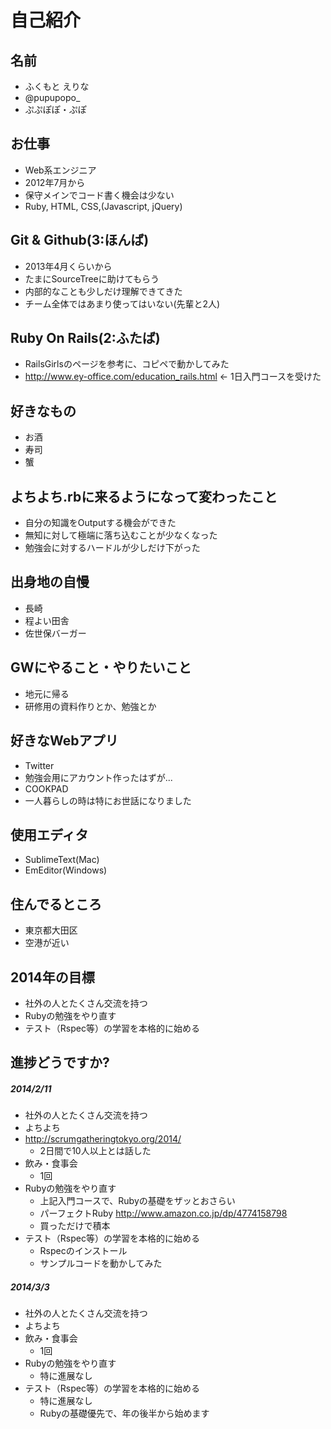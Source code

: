 # 自己紹介

## 名前
 * ふくもと えりな
 * @pupupopo_
 * ぷぷぽぽ・ぷぽ

## お仕事
 * Web系エンジニア
 * 2012年7月から
 * 保守メインでコード書く機会は少ない
 * Ruby, HTML, CSS,(Javascript, jQuery)

## Git & Github(3:ほんば)
 * 2013年4月くらいから
 * たまにSourceTreeに助けてもらう
 * 内部的なことも少しだけ理解できてきた
 * チーム全体ではあまり使ってはいない(先輩と2人)

## Ruby On Rails(2:ふたば)
 * RailsGirlsのページを参考に、コピペで動かしてみた
 * http://www.ey-office.com/education_rails.html ← 1日入門コースを受けた

## 好きなもの
 * お酒
 * 寿司
 * 蟹

## よちよち.rbに来るようになって変わったこと
 * 自分の知識をOutputする機会ができた
 * 無知に対して極端に落ち込むことが少なくなった
 * 勉強会に対するハードルが少しだけ下がった

## 出身地の自慢
 * 長崎
  * 程よい田舎
  * 佐世保バーガー

## GWにやること・やりたいこと
 * 地元に帰る
 * 研修用の資料作りとか、勉強とか

## 好きなWebアプリ
 * Twitter
  * 勉強会用にアカウント作ったはずが...
 * COOKPAD
  * 一人暮らしの時は特にお世話になりました

## 使用エディタ
 * SublimeText(Mac)
 * EmEditor(Windows)

## 住んでるところ
 * 東京都大田区
  * 空港が近い

## 2014年の目標
 * 社外の人とたくさん交流を持つ
 * Rubyの勉強をやり直す
 * テスト（Rspec等）の学習を本格的に始める

## 進捗どうですか?
##### 2014/2/11
 * 社外の人とたくさん交流を持つ
  * よちよち
  * http://scrumgatheringtokyo.org/2014/
    * 2日間で10人以上とは話した
  * 飲み・食事会
    * 1回
 * Rubyの勉強をやり直す
   * 上記入門コースで、Rubyの基礎をザッとおさらい
   * パーフェクトRuby http://www.amazon.co.jp/dp/4774158798
    * 買っただけで積本
 * テスト（Rspec等）の学習を本格的に始める
   * Rspecのインストール
   * サンプルコードを動かしてみた

##### 2014/3/3
 * 社外の人とたくさん交流を持つ
  * よちよち
  * 飲み・食事会
    * 1回
 * Rubyの勉強をやり直す
   * 特に進展なし
 * テスト（Rspec等）の学習を本格的に始める
   * 特に進展なし
   * Rubyの基礎優先で、年の後半から始めます
